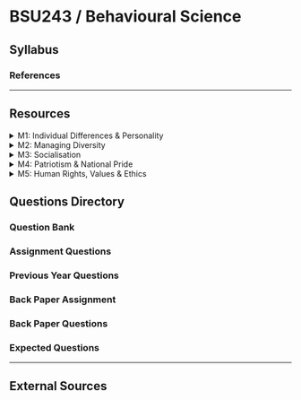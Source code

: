# BSU243 / Behavioural Science

## Syllabus

### References

***

## Resources

<details>

<summary>M1: Individual Differences &#x26; Personality</summary>



</details>

<details>

<summary>M2: Managing Diversity</summary>



</details>

<details>

<summary>M3: Socialisation</summary>



</details>

<details>

<summary>M4: Patriotism &#x26; National Pride</summary>



</details>

<details>

<summary>M5: Human Rights, Values &#x26; Ethics</summary>



</details>

## Questions Directory

### Question Bank

### Assignment Questions

### Previous Year Questions

### Back Paper Assignment

### Back Paper Questions

### Expected Questions

***

## External Sources
